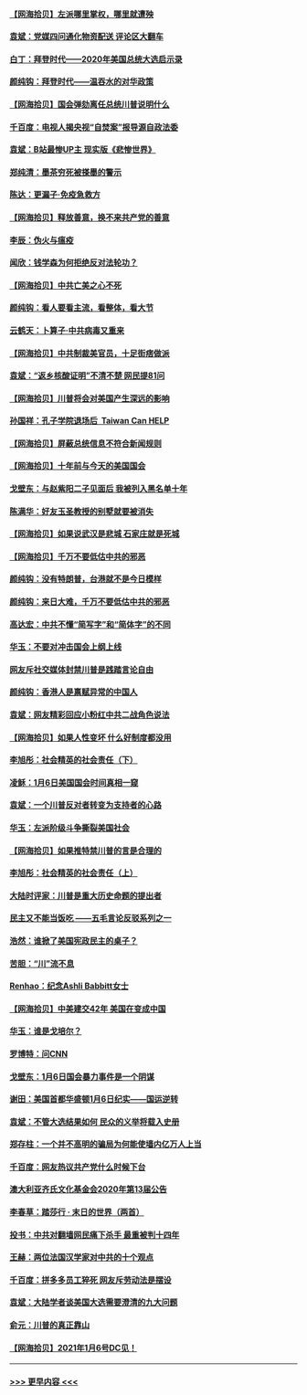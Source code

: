 #### [【网海拾贝】左派哪里掌权，哪里就遭殃](../pages/nsc993/n12715009.md?t=01281001) 
#### [袁斌：党媒四问通化物资配送 评论区大翻车](../pages/nsc993/n12714950.md?t=01281001) 
#### [白丁：拜登时代——2020年美国总统大选启示录](../pages/nsc993/n12714920.md?t=01281001) 
#### [颜纯钩：拜登时代——温吞水的对华政策](../pages/nsc993/n12713245.md?t=01281001) 
#### [【网海拾贝】国会弹劾离任总统川普说明什么](../pages/nsc993/n12712816.md?t=01281001) 
#### [千百度：电视人揭央视“自焚案”报导源自政法委](../pages/nsc993/n12709760.md?t=01281001) 
#### [袁斌：B站最惨UP主 现实版《悲惨世界》](../pages/nsc993/n12709686.md?t=01281001) 
#### [郑纯清：墨茶穷死被搽墨的警示](../pages/nsc993/n12709262.md?t=01281001) 
#### [陈达：更漏子·免疫急救方](../pages/nsc993/n12709244.md?t=01281001) 
#### [【网海拾贝】释放善意，换不来共产党的善意](../pages/nsc993/n12708361.md?t=01281001) 
#### [李辰：伪火与瘟疫](../pages/nsc993/n12707981.md?t=01281001) 
#### [闻欣：钱学森为何拒绝反对法轮功？](../pages/nsc993/n12707407.md?t=01281001) 
#### [【网海拾贝】中共亡美之心不死](../pages/nsc993/n12707621.md?t=01281001) 
#### [颜纯钩：看人要看主流，看整体，看大节](../pages/nsc993/n12707536.md?t=01281001) 
#### [云鹤天：卜算子‧中共病毒又重来](../pages/nsc993/n12707408.md?t=01281001) 
#### [【网海拾贝】中共制裁美官员，十足街痞做派](../pages/nsc993/n12705115.md?t=01281001) 
#### [袁斌：“返乡核酸证明”不清不楚 网民提81问](../pages/nsc993/n12704982.md?t=01281001) 
#### [【网海拾贝】川普将会对美国产生深远的影响](../pages/nsc993/n12703045.md?t=01281001) 
#### [孙国祥：孔子学院退场后  Taiwan Can HELP](../pages/nsc993/n12702430.md?t=01281001) 
#### [【网海拾贝】屏蔽总统信息不符合新闻规则](../pages/nsc993/n12699998.md?t=01281001) 
#### [【网海拾贝】十年前与今天的美国国会](../pages/nsc993/n12696993.md?t=01281001) 
#### [戈壁东：与赵紫阳二子见面后 我被列入黑名单十年](../pages/nsc993/n12696215.md?t=01281001) 
#### [陈满华：好友玉圣教授的别墅就要被消失](../pages/nsc993/n12695411.md?t=01281001) 
#### [【网海拾贝】如果说武汉是悲城 石家庄就是死城](../pages/nsc993/n12694589.md?t=01281001) 
#### [【网海拾贝】千万不要低估中共的邪恶](../pages/nsc993/n12692771.md?t=01281001) 
#### [颜纯钩：没有特朗普，台港就不是今日模样](../pages/nsc993/n12692678.md?t=01281001) 
#### [颜纯钩：来日大难，千万不要低估中共的邪恶](../pages/nsc993/n12692080.md?t=01281001) 
#### [高达宏：中共不懂“简写字”和“简体字”的不同](../pages/nsc993/n12692068.md?t=01281001) 
#### [华玉：不要对冲击国会上纲上线](../pages/nsc993/n12689948.md?t=01281001) 
#### [网友斥社交媒体封禁川普是践踏言论自由](../pages/nsc993/n12687482.md?t=01281001) 
#### [颜纯钩：香港人是禀赋异常的中国人](../pages/nsc993/n12685142.md?t=01281001) 
#### [袁斌：网友精彩回应小粉红中共二战角色说法](../pages/nsc993/n12684994.md?t=01281001) 
#### [【网海拾贝】如果人性变坏 什么好制度都没用](../pages/nsc993/n12683000.md?t=01281001) 
#### [李旭彤：社会精英的社会责任（下）](../pages/nsc993/n12680604.md?t=01281001) 
#### [凌稣：1月6日美国国会时间真相一窥](../pages/nsc993/n12682780.md?t=01281001) 
#### [袁斌：一个川普反对者转变为支持者的心路](../pages/nsc993/n12682700.md?t=01281001) 
#### [华玉：左派阶级斗争撕裂美国社会](../pages/nsc993/n12681226.md?t=01281001) 
#### [【网海拾贝】如果推特禁川普的言是合理的](../pages/nsc993/n12681232.md?t=01281001) 
#### [李旭彤：社会精英的社会责任（上）](../pages/nsc993/n12680501.md?t=01281001) 
#### [大陆时评家：川普是重大历史命题的提出者](../pages/nsc993/n12679904.md?t=01281001) 
#### [民主又不能当饭吃 ——五毛言论反驳系列之一](../pages/nsc993/n12679877.md?t=01281001) 
#### [浩然：谁掀了美国宪政民主的桌子？](../pages/nsc993/n12679850.md?t=01281001) 
#### [苦胆：“川”流不息](../pages/nsc993/n12678388.md?t=01281001) 
#### [Renhao：纪念Ashli Babbitt女士](../pages/nsc993/n12678359.md?t=01281001) 
#### [【网海拾贝】中美建交42年 美国在变成中国](../pages/nsc993/n12678324.md?t=01281001) 
#### [华玉：谁是戈培尔？](../pages/nsc993/n12677515.md?t=01281001) 
#### [罗博特：问CNN](../pages/nsc993/n12677172.md?t=01281001) 
#### [戈壁东：1月6日国会暴力事件是一个阴谋](../pages/nsc993/n12674639.md?t=01281001) 
#### [谢田：美国首都华盛顿1月6日纪实——国运逆转](../pages/nsc993/n12673190.md?t=01281001) 
#### [袁斌：不管大选结果如何 民众的义举将载入史册](../pages/nsc993/n12672787.md?t=01281001) 
#### [郑存柱：一个并不高明的骗局为何能使墙内亿万人上当](../pages/nsc993/n12671449.md?t=01281001) 
#### [千百度：网友热议共产党什么时候下台](../pages/nsc993/n12670442.md?t=01281001) 
#### [澳大利亚齐氏文化基金会2020年第13届公告](../pages/nsc993/n12670273.md?t=01281001) 
#### [李春草：踏莎行 · 末日的世界（两首）](../pages/nsc993/n12670253.md?t=01281001) 
#### [投书：中共对翻墙网民痛下杀手 最重被判十四年](../pages/nsc993/n12670190.md?t=01281001) 
#### [王赫：两位法国汉学家对中共的十个观点](../pages/nsc993/n12669593.md?t=01281001) 
#### [千百度：拼多多员工猝死 网友斥劳动法是摆设](../pages/nsc993/n12668081.md?t=01281001) 
#### [袁斌：大陆学者谈美国大选需要澄清的九大问题](../pages/nsc993/n12668023.md?t=01281001) 
#### [俞元：川普的真正靠山](../pages/nsc993/n12668000.md?t=01281001) 
#### [【网海拾贝】2021年1月6号DC见！](../pages/nsc993/n12664957.md?t=01281001) 

----
#### [ >>> 更早内容 <<< ](../indexes/nsc993-earlier.md)
